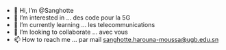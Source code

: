 - 👋 Hi, I’m @Sanghotte
- 👀 I’m interested in ... des code pour la 5G
- 🌱 I’m currently learning ... les telecommunications
- 💞️ I’m looking to collaborate  ... avec vous
- 📫 How to reach me ... par mail sanghotte.harouna-moussa@ugb.edu.sn

<!---
Sanghotte/Sanghotte is a ✨ special ✨ repository because its `README.md` (this file) appears on your GitHub profile.
You can click the Preview link to take a look at your changes.
--->
